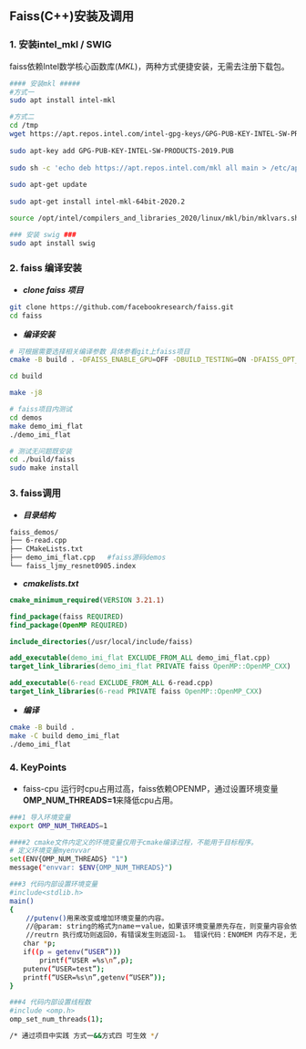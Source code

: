 ## Faiss(C++)安装及调用

### 1. 安装intel_mkl / SWIG

​	faiss依赖Intel数学核心函数库(*MKL*)，两种方式便捷安装，无需去注册下载包。

```bash
#### 安装mkl #####
#方式一
sudo apt install intel-mkl

#方式二
cd /tmp
wget https://apt.repos.intel.com/intel-gpg-keys/GPG-PUB-KEY-INTEL-SW-PRODUCTS-2019.PUB
 
sudo apt-key add GPG-PUB-KEY-INTEL-SW-PRODUCTS-2019.PUB
 
sudo sh -c 'echo deb https://apt.repos.intel.com/mkl all main > /etc/apt/sources.list.d/intel-mkl.list'
 
sudo apt-get update
 
sudo apt-get install intel-mkl-64bit-2020.2

source /opt/intel/compilers_and_libraries_2020/linux/mkl/bin/mklvars.sh intel64 ilp64

### 安装 swig ###
sudo apt install swig

```



### 2. faiss 编译安装

- ***clone faiss 项目***

```bash
git clone https://github.com/facebookresearch/faiss.git
cd faiss
```

-  ***编译安装***

```bash
# 可根据需要选择相关编译参数 具体参看git上faiss项目
cmake -B build . -DFAISS_ENABLE_GPU=OFF -DBUILD_TESTING=ON -DFAISS_OPT_LEVEL=avx2

cd build

make -j8

# faiss项目内测试
cd demos
make demo_imi_flat
./demo_imi_flat

# 测试无问题既安装
cd ./build/faiss
sudo make install
```



### 3. faiss调用

- ***目录结构***

```makefile
faiss_demos/
├── 6-read.cpp
├── CMakeLists.txt
├── demo_imi_flat.cpp   #faiss源码demos
└── faiss_ljmy_resnet0905.index
```

-  ***cmakelists.txt***

```cmake
cmake_minimum_required(VERSION 3.21.1)

find_package(faiss REQUIRED)
find_package(OpenMP REQUIRED)

include_directories(/usr/local/include/faiss)

add_executable(demo_imi_flat EXCLUDE_FROM_ALL demo_imi_flat.cpp)
target_link_libraries(demo_imi_flat PRIVATE faiss OpenMP::OpenMP_CXX)

add_executable(6-read EXCLUDE_FROM_ALL 6-read.cpp)
target_link_libraries(6-read PRIVATE faiss OpenMP::OpenMP_CXX)
```

- ***编译***

```bash
cmake -B build . 
make -C build demo_imi_flat
./demo_imi_flat
```



### 4. KeyPoints

- faiss-cpu 运行时cpu占用过高，faiss依赖OPENMP，通过设置环境变量**OMP_NUM_THREADS=1**来降低cpu占用。

```bash
###1 导入环境变量
export OMP_NUM_THREADS=1

####2 cmake文件内定义的环境变量仅用于cmake编译过程，不能用于目标程序。
# 定义环境变量myenvvar
set(ENV{OMP_NUM_THREADS} "1")
message("envvar: $ENV{OMP_NUM_THREADS}")

###3 代码内部设置环境变量
#include<stdlib.h> 
main() 
{ 
    //putenv()用来改变或增加环境变量的内容。
    //@param: string的格式为name＝value，如果该环境变量原先存在，则变量内容会依参数string改变，否则此参数内容会成为新的环境变量。
    //reutrn 执行成功则返回0，有错误发生则返回-1。 错误代码：ENOMEM 内存不足，无法配置新的环境变量空间。
　　char *p; 
　　if((p = getenv(“USER”))) 
　　    printf(“USER =%s\n”,p); 
　　putenv(“USER=test”); 
　　printf(“USER=%s\n”,getenv(“USER”)); 
}

###4 代码内部设置线程数
#include <omp.h>
omp_set_num_threads(1);

/* 通过项目中实践 方式一&&方式四 可生效 */
```

